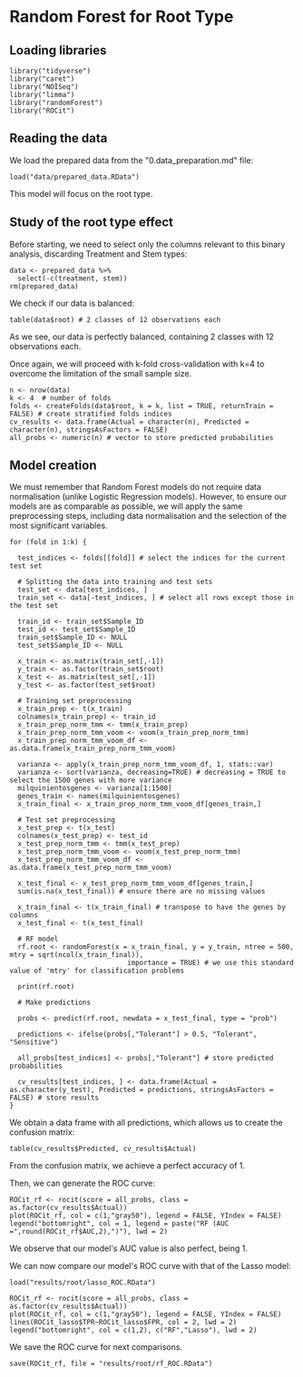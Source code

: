 # Random Forest for Root Type

## Loading libraries

```
library("tidyverse")
library("caret")
library("NOISeq")
library("limma")
library("randomForest")
library("ROCit")
```

## Reading the data

We load the prepared data from the "0.data_preparation.md" file:

```
load("data/prepared_data.RData")
```

This model will focus on the root type.

## Study of the root type effect

Before starting, we need to select only the columns relevant to this binary analysis, discarding Treatment and Stem types:

```
data <- prepared_data %>%
  select(-c(treatment, stem))
rm(prepared_data)
```

We check if our data is balanced:

```
table(data$root) # 2 classes of 12 observations each
```

As we see, our data is perfectly balanced, containing 2 classes with 12 observations each. 

Once again, we will proceed with k-fold cross-validation with k=4 to overcome the limitation of the small sample size.

```
n <- nrow(data)
k <- 4  # number of folds
folds <- createFolds(data$root, k = k, list = TRUE, returnTrain = FALSE) # create stratified folds indices
cv_results <- data.frame(Actual = character(n), Predicted = character(n), stringsAsFactors = FALSE)
all_probs <- numeric(n) # vector to store predicted probabilities
```

## Model creation

We must remember that Random Forest models do not require data normalisation (unlike Logistic Regression models). However, to ensure our models are as comparable as possible, we will apply the same preprocessing steps, including data normalisation and the selection of the most significant variables.

```
for (fold in 1:k) {

  test_indices <- folds[[fold]] # select the indices for the current test set
  
  # Splitting the data into training and test sets
  test_set <- data[test_indices, ]
  train_set <- data[-test_indices, ] # select all rows except those in the test set

  train_id <- train_set$Sample_ID
  test_id <- test_set$Sample_ID
  train_set$Sample_ID <- NULL
  test_set$Sample_ID <- NULL
  
  x_train <- as.matrix(train_set[,-1])
  y_train <- as.factor(train_set$root)
  x_test <- as.matrix(test_set[,-1])
  y_test <- as.factor(test_set$root)
  
  # Training set preprocessing
  x_train_prep <- t(x_train)
  colnames(x_train_prep) <- train_id
  x_train_prep_norm_tmm <- tmm(x_train_prep)
  x_train_prep_norm_tmm_voom <- voom(x_train_prep_norm_tmm)
  x_train_prep_norm_tmm_voom_df <- as.data.frame(x_train_prep_norm_tmm_voom)
  
  varianza <- apply(x_train_prep_norm_tmm_voom_df, 1, stats::var)
  varianza <- sort(varianza, decreasing=TRUE) # decreasing = TRUE to select the 1500 genes with more variance
  milquinientosgenes <- varianza[1:1500]
  genes_train <- names(milquinientosgenes)
  x_train_final <- x_train_prep_norm_tmm_voom_df[genes_train,]
  
  # Test set preprocessing
  x_test_prep <- t(x_test)
  colnames(x_test_prep) <- test_id
  x_test_prep_norm_tmm <- tmm(x_test_prep)
  x_test_prep_norm_tmm_voom <- voom(x_test_prep_norm_tmm)
  x_test_prep_norm_tmm_voom_df <- as.data.frame(x_test_prep_norm_tmm_voom)
  
  x_test_final <- x_test_prep_norm_tmm_voom_df[genes_train,]
  sum(is.na(x_test_final)) # ensure there are no missing values
  
  x_train_final <- t(x_train_final) # transpose to have the genes by columns
  x_test_final <- t(x_test_final)
  
  # RF model
  rf.root <- randomForest(x = x_train_final, y = y_train, ntree = 500, mtry = sqrt(ncol(x_train_final)),
                             importance = TRUE) # we use this standard value of 'mtry' for classification problems
                             
  print(rf.root)
  
  # Make predictions
  
  probs <- predict(rf.root, newdata = x_test_final, type = "prob")
  
  predictions <- ifelse(probs[,"Tolerant"] > 0.5, "Tolerant", "Sensitive")

  all_probs[test_indices] <- probs[,"Tolerant"] # store predicted probabilities
  
  cv_results[test_indices, ] <- data.frame(Actual = as.character(y_test), Predicted = predictions, stringsAsFactors = FALSE) # store results
}
```

We obtain a data frame with all predictions, which allows us to create the confusion matrix:

```
table(cv_results$Predicted, cv_results$Actual)
```

From the confusion matrix, we achieve a perfect accuracy of 1.

Then, we can generate the ROC curve:

```
ROCit_rf <- rocit(score = all_probs, class = as.factor(cv_results$Actual))
plot(ROCit_rf, col = c(1,"gray50"), legend = FALSE, YIndex = FALSE)
legend("bottomright", col = 1, legend = paste("RF (AUC =",round(ROCit_rf$AUC,2),")"), lwd = 2)
```

We observe that our model's AUC value is also perfect, being 1.

We can now compare our model's ROC curve with that of the Lasso model:

```
load("results/root/lasso_ROC.RData")

ROCit_rf <- rocit(score = all_probs, class = as.factor(cv_results$Actual))
plot(ROCit_rf, col = c(1,"gray50"), legend = FALSE, YIndex = FALSE)
lines(ROCit_lasso$TPR~ROCit_lasso$FPR, col = 2, lwd = 2)
legend("bottomright", col = c(1,2), c("RF","Lasso"), lwd = 2)
```

We save the ROC curve for next comparisons.

```
save(ROCit_rf, file = "results/root/rf_ROC.RData")
```
